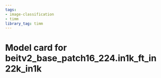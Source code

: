 ```yaml
---
tags:
- image-classification
- timm
library_tag: timm
---
```

# Model card for beitv2_base_patch16_224.in1k_ft_in22k_in1k